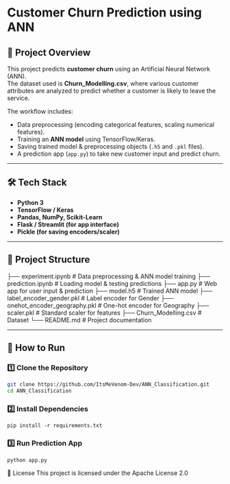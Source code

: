 # Customer Churn Prediction using ANN

## 📌 Project Overview  
This project predicts **customer churn** using an Artificial Neural Network (ANN).  
The dataset used is **Churn_Modelling.csv**, where various customer attributes are analyzed to predict whether a customer is likely to leave the service.  

The workflow includes:  
- Data preprocessing (encoding categorical features, scaling numerical features).  
- Training an **ANN model** using TensorFlow/Keras.  
- Saving trained model & preprocessing objects (`.h5` and `.pkl` files).  
- A prediction app (`app.py`) to take new customer input and predict churn.  

---

## 🛠️ Tech Stack  
- **Python 3**  
- **TensorFlow / Keras**  
- **Pandas, NumPy, Scikit-Learn**  
- **Flask / Streamlit (for app interface)**  
- **Pickle (for saving encoders/scaler)**  

---

## 📂 Project Structure  

├── experiment.ipynb # Data preprocessing & ANN model training
├── prediction.ipynb # Loading model & testing predictions
├── app.py # Web app for user input & prediction
├── model.h5 # Trained ANN model
├── label_encoder_gender.pkl # Label encoder for Gender
├── onehot_encoder_geography.pkl # One-hot encoder for Geography
├── scaler.pkl # Standard scaler for features
├── Churn_Modelling.csv # Dataset
└── README.md # Project documentation





---

## 🚀 How to Run  

### 1️⃣ Clone the Repository  
```bash
git clone https://github.com/ItsMeVenom-Dev/ANN_Classification.git
cd ANN_Classification
```

### 2️⃣ Install Dependencies
```
pip install -r requirements.txt
```

### 3️⃣ Run Prediction App
```
python app.py
```



📝 License
This project is licensed under the Apache License 2.0
